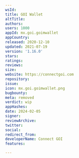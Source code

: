 ```yaml
---
wsId: 
title: GOI Wallet
altTitle: 
authors: 
users: 1000
appId: mx.goi.goimwallet
appCountry: 
released: 2020-12-10
updated: 2021-07-19
version: '1.16.0'
stars: 
ratings: 
reviews: 
size: 
website: https://connectgoi.com
repository: 
issue: 
icon: mx.goi.goimwallet.png
bugbounty: 
meta: removed
verdict: wip
appHashes: 
date: 2024-02-05
signer: 
reviewArchive: 
twitter: 
social: 
redirect_from: 
developerName: Connect GOI
features: 

---
```



